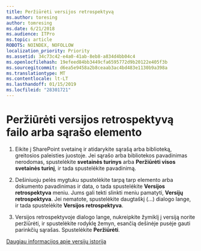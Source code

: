 ```yaml
---
title: Peržiūrėti versijos retrospektyvą
ms.author: toresing
author: tomresing
ms.date: 6/21/2018
ms.audience: ITPro
ms.topic: article
ROBOTS: NOINDEX, NOFOLLOW
localization_priority: Priority
ms.assetid: 34c73c42-e4a0-41ab-8eb8-a834d4bb04c4
ms.openlocfilehash: 19efeed84bb3449cfa6595772d9b20122e405f3b
ms.sourcegitcommit: d6ea5e9458a2b8ceaab3ac4bd483e1130b9a398a
ms.translationtype: MT
ms.contentlocale: lt-LT
ms.lasthandoff: 01/15/2019
ms.locfileid: "28301721"
---
```

# <a name="view-version-history-of-a-file-or-list-item"></a>Peržiūrėti versijos retrospektyvą failo arba sąrašo elemento

1. Eikite į SharePoint svetainę ir atidarykite sąrašą arba biblioteką, greitosios paleisties juostoje. Jei sąrašo arba bibliotekos pavadinimas nerodomas, spustelėkite **svetainės turinys** arba **Peržiūrėti visos svetainės turinį**, ir tada spustelėkite pavadinimą.
    
2. Dešiniuoju pelės mygtuku spustelėkite tarpą tarp elemento arba dokumento pavadinimas ir data, o tada spustelėkite **Versijos retrospektyva** meniu. Jums gali tekti slinkti meniu pamatyti, **Versijų retrospektyva**. Jei nematote, spustelėkite daugtaškį (...) dialogo lange, ir tada spustelėkite **Versijos retrospektyva**.
    
3. Versijos retrospektyvoje dialogo lange, nukreipkite žymiklį į versiją norite peržiūrėti, ir spustelėkite rodyklę žemyn, esančią dešinėje pusėje gauti parinkčių sąrašas. Spustelėkite **Peržiūrėti**.
    
[Daugiau informacijos apie versijų istorija](https://go.microsoft.com/fwlink/?linkid=875709)
  


